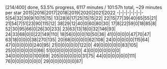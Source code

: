 [214/400] done, 53.5% progress, 6117 minutes / 101:57h total, ~29 minutes per star
2015|2016|2017|2018|2019|2020|2021|2022
-|-|-|-|-|-|-|-
5|54|32|39|9|10|15|15|
13|28|6|17|25|15|15|22|
22|15|77|39|40|65|55|21|
21|54|7|51|23|90|115|12|
38|29|12|40|0|60|80|30|
17|8|22|59|0|18|85|8|
52|30|95|66|0|26|30|233|
23|63|13|18|0|32|146|93|
24|33|68|0|0|22|149|110|
18|56|0|0|0|10|50|36|
41|0|0|0|0|47|70|47|
63|18|0|0|0|38|270|135|
20|68|0|0|0|0|62|108|
24|0|0|0|0|0|115|64|
47|0|0|0|0|0|240|95|
21|0|0|0|0|0|122|0|
49|0|0|0|0|0|83|105|
25|0|0|0|0|0|0|66|
51|0|0|0|0|0|0|0|
43|0|0|0|0|0|0|0|
34|0|0|0|0|0|100|69|
205|0|0|0|0|0|31|75|
44|0|0|0|0|0|0|111|
76|0|0|0|0|0|0|0|
29|0|0|0|0|0|0|87|
